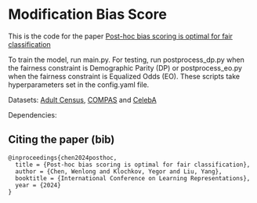 # Modification Bias Score
This is the code for the paper [Post-hoc bias scoring is optimal for fair classification](https://openreview.net/forum?id=FM5xfcaR2Y)

To train the model, run main.py. For testing, run postprocess_dp.py when the fairness constraint is Demographic Parity (DP) or postprocess_eo.py when the fairness constraint is Equalized Odds (EO). These scripts take hyperparameters set in the config.yaml file.

Datasets: [Adult Census](https://www.kaggle.com/datasets/uciml/adult-census-income), [COMPAS](https://www.kaggle.com/datasets/danofer/compass) and [CelebA](https://www.kaggle.com/datasets/jessicali9530/celeba-dataset)

Dependencies:

## Citing the paper (bib)
```
@inproceedings{chen2024posthoc,
  title = {Post-hoc bias scoring is optimal for fair classification},
  author = {Chen, Wenlong and Klochkov, Yegor and Liu, Yang},
  booktitle = {International Conference on Learning Representations},
  year = {2024}
}
